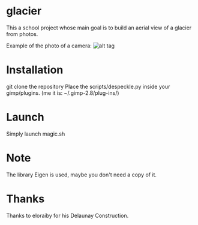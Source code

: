 # glacier
This a school project whose main goal is to build an aerial view of a glacier from photos.

Example of the photo of a camera:
![alt tag](https://github.com/MrChoclate/glacier/blob/master/img/2009072712_cam01.png)

# Installation
git clone the repository
Place the scripts/despeckle.py inside your gimp/plugins. (me it is: ~/.gimp-2.8/plug-ins/)

# Launch
Simply launch magic.sh

# Note
The library Eigen is used, maybe you don't need a copy of it.

# Thanks
Thanks to eloraiby for his Delaunay Construction.